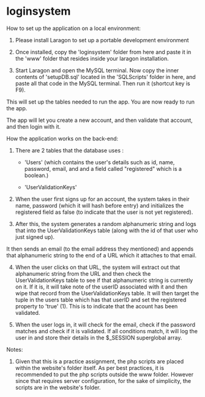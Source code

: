 # loginsystem

How to set up the application on a local environment:

1) Please install Laragon to set up a portable development environment 

2) Once installed, copy the 'loginsystem' folder from here and paste it in the 
    'www' folder that resides inside your laragon installation. 

3) Start Laragon and open the MySQL terminal. Now copy the inner contents of 
'setupDB.sql' located in the 'SQLScripts' folder in here, and paste all that code 
in the MySQL terminal. Then run it (shortcut key is F9).

This will set up the tables needed to run the app. You are now ready to run the app. 

The app will let you create a new account, and then validate that account, and then login 
with it. 


How the application works on the back-end:

1) There are 2 tables that the database uses :
    - 'Users' (which contains the user's details such as id, name, password, email, and 
                and a field called "registered" which is a boolean.) 
   
   
    - 'UserValidationKeys'


2) When the user first signs up for an account, the system takes in their name, password (which it will hash before entry)
and initializes the registered field as false (to indicate that the user is not yet registered).

3) After this, the system generates a random alphanumeric string and logs that into the UserValidationKeys table (along with the id of that 
user who just signed up).

It then sends an email (to the email address they mentioned) and appends that alphanumeric string to the end of a URL which 
it attaches to that email. 

4) When the user clicks on that URL, the system will extract out that alphanumeric string from the URL and then check 
the UserValidationKeys table to see if that alphanumeric string is currently on it. If it is, it will take note of the 
userID associated with it and then wipe that record from the UserValidationKeys table. It will then target the 
tuple in the users table which has that userID and set the registered property to 'true' (1). This is to indicate that 
the acount has been validated.

5) When the user logs in, it will check for the email, check if the password matches and check if it is validated. 
If all conditions match, it will log the user in and store their details in the $_SESSION superglobal array. 


Notes:

1) Given that this is a practice assignment, the php scripts are placed within the website's folder itself. 
   As per best practices, it is recommended to put the php scripts outside the www folder. However since 
   that requires server configuration, for the sake of simplicity, the scripts are in the website's folder. 


